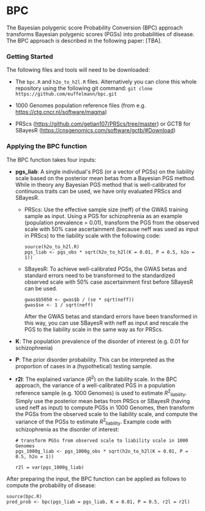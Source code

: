 # BPC

The Bayesian polygenic score Probability Conversion (BPC) approach transforms Bayesian polygenic scores (PGSs) into probabilities of disease. The BPC approach is described in the following paper: [TBA].

### Getting Started

The following files and tools will need to be downloaded:

-   The `bpc.R` and `h2o_to_h2l.R` files. Alternatively you can clone this whole repository using the following git command: `git clone https://github.com/euffelmann/bpc.git`

-   1000 Genomes population reference files (from e.g. <https://ctg.cncr.nl/software/magma>)

-   PRScs (<https://github.com/getian107/PRScs/tree/master>) or GCTB for SBayesR (<https://cnsgenomics.com/software/gctb/#Download>)

### Applying the BPC function

The BPC function takes four inputs:

-   **pgs_liab**: A single individual's PGS (or a vector of PGSs) on the liability scale based on the posterior mean betas from a Bayesian PGS method. While in theory any Bayesian PGS method that is well-calibrated for continuous traits can be used, we have only evaluated PRScs and SBayesR.

    -   PRScs: Use the effective sample size (neff) of the GWAS training sample as input. Using a PGS for schizophrenia as an example (population prevalence = 0.01), transform the PGS from the observed scale with 50% case ascertainment (because neff was used as input in PRScs) to the liability scale with the following code:

        ```         
        source(h2o_to_h2l.R)
        pgs_liab <- pgs_obs * sqrt(h2o_to_h2l(K = 0.01, P = 0.5, h2o = 1))
        ```

    -   SBayesR: To achieve well-calibrated PGSs, the GWAS betas and standard errors need to be transformed to the standardized observed scale with 50% case ascertainment first before SBayesR can be used.

        ```         
        gwas$b5050 <- gwas$b / (se * sqrt(neff))
        gwas$se <- 1 / sqrt(neff)
        ```

        After the GWAS betas and standard errors have been transformed in this way, you can use SBayesR with neff as input and rescale the PGS to the liability scale in the same way as for PRScs.

-   **K**: The population prevalence of the disorder of interest (e.g. 0.01 for schizophrenia)

-   **P**: The prior disorder probability. This can be interpreted as the proportion of cases in a (hypothetical) testing sample.

-   **r2l**: The explained variance (*R*<sup>2</sup>) on the liability scale. In the BPC approach, the variance of a well-calibrated PGS in a population reference sample (e.g. 1000 Genomes) is used to estimate *R*<sup>2</sup><sub>liability</sub>. Simply use the posterior mean betas from PRScs or SBayesR (having used neff as input) to compute PGSs in 1000 Genomes, then transform the PGSs from the observed scale to the liability scale, and compute the variance of the PGSs to estimate *R*<sup>2</sup><sub>liability</sub>. Example code with schizophrenia as the disorder of interest:

    ``` 
    # transform PGSs from observed scale to liability scale in 1000 Genomes
    pgs_1000g_liab <- pgs_1000g_obs * sqrt(h2o_to_h2l(K = 0.01, P = 0.5, h2o = 1))

    r2l = var(pgs_1000g_liab)
    ```

After preparing the input, the BPC function can be applied as follows to compute the probability of disease:

```
source(bpc.R)
pred_prob <- bpc(pgs_liab = pgs_liab, K = 0.01, P = 0.5, r2l = r2l)
```

